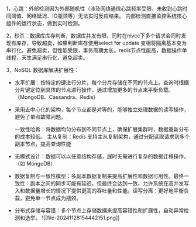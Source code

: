 1，心跳：外部检测因为外部随机性（涉及网络通信心跳频率受限、未收到心跳时间阈值、网络延迟、IO瓶颈等）无法实时反应结果。 内部检测直接监控系统核心组件的运行状态，做到实时检测。

2，秒杀：数据库库存判断，数据库并发有限，同时在mvcc下多个请求会同时发现有库存，导致超卖，如果判断库存使用select for update 变相将隔离基本变为串行化，避免超卖，但性能受限，事务周期太长。redis节点性能高，数据操作单线程，天生满足串行化，避免超卖。

3，NoSQL 数据库解决扩展性：

* 水平扩展：按特定的键进行分片，每个分片存储在不同的节点上。查询时根据分片键定位到具体的节点进行操作，通过增加更多的节点来平衡负载。（MongoDB、Cassandra、Redis）

* 采用去中心化的架构，每个节点都是对等的，能够独立处理数据的读写操作，避免了单点故障问题。

    一致性哈希：将数据均匀分布到不同节点上，确保扩展集群时，数据重新分布的成本较低。
    主从复制：Redis 支持主从复制架构，通过分配读取请求到多个副本节点，提高查询性能

* 无模式设计：数据可以以任意结构存储，展时无需进行复杂的数据迁移操作。（如 MongoDB）

* 数据复制与一致性模型：多副本数据复制来提高扩展性和数据可用性。最终一致性：副本之间的同步可能有延迟，但最终会达到一致，允许系统在高并发写入和数据量增长的情况下提供更高的吞吐量和性能。读写分离：更好地平衡负载，避免单一节点成为瓶颈。

* 分布式存储与容错：多个节点上存储数据来提高容错性和扩展性，自动异常检测和选举。
![[file-20241128154442151.png]]